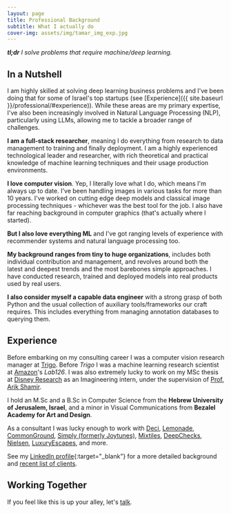 ```yaml
---
layout: page
title: Professional Background
subtitle: What I actually do
cover-img: assets/img/tamar_img_exp.jpg
---
```


***tl;dr** I solve problems that require machine/deep learning.*

## In a Nutshell

I am highly skilled at solving deep learning business problems and I've been doing that for some of Israel's top startups (see [Experience]({{ site.baseurl }}/professional/#experience)).
While these areas are my primary expertise, I've also been increasingly involved in Natural Language Processing (NLP), particularly using LLMs, allowing me to tackle a broader range of challenges.

**I am a full-stack researcher**, meaning I do everything from research to data management to training and finally deployment. I am a highly experienced technological leader and researcher, with rich theoretical and practical knowledge of machine learning techniques and their usage production environments.

**I love computer vision**. Yep, I literally love what I do, which means I'm always up to date. I've been handling images in various tasks for more than 10 years. I've worked on cutting edge deep models and classical image processing techniques - whichever was the best tool for the job. I also have far reaching background in computer graphics (that's actually where I started).

**But I also love everything ML** and I've got ranging levels of experience with recommender systems and natural language processing too.

**My background ranges from tiny to huge organizations**, includes both individual contribution and management, and revolves around both the latest and deepest trends and the most barebones simple approaches. I have conducted research, trained and deployed models into real products used by real users.

**I also consider myself a capable data engineer** with a strong grasp of both Python and the usual collection of auxiliary tools/frameworks our craft requires. This includes everything from managing annotation databases to querying them.

## Experience
Before embarking on my consulting career I was a computer vision research manager at [Trigo](https://www.trigoretail.com). Before *Trigo* I was a machine learning research scientist at [Amazon](https://www.amazon.com)'s *Lab126*. I was also extremely lucky to work on my MSc thesis at [Disney Research](https://www.disneyresearch.com) as an Imagineering intern, under the supervision of [Prof. Arik Shamir](https://faculty.runi.ac.il/arik/site/index.asp).


I hold an M.Sc and a B.Sc in Computer Science from the **Hebrew University of Jerusalem, Israel**, and a minor in Visual Communications from **Bezalel Academy for Art and Design**.

As a consultant I was lucky enough to work with 
[Deci](https://www.deci.ai/),
[Lemonade](https://www.lemonade.com/),
[CommonGround](https://www.commonground-ai.com/),
[Simply (formerly Joytunes)](https://www.hellosimply.com/), 
[Mixtiles](https://www.mixtiles.com/),
[DeepChecks](https://www.deepchecks.com/),
[Nielsen](https://nielsensports.com/),
[LuxuryEscapes](https://luxuryescapes.com/),
and more.

See my [LinkedIn profile](https://www.linkedin.com/in/nir-ben-zvi/){:target="_blank"} for a more detailed background and [recent list of clients](https://www.linkedin.com/in/nir-ben-zvi/details/experience/).

## Working Together

If you feel like this is up your alley, let's [talk](mailto:me@nirbenzvi.com).